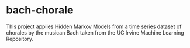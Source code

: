 # bach-chorale

This project applies Hidden Markov Models from a time series dataset of chorales by the musican Bach taken
from the UC Irvine Machine Learning Repository.

